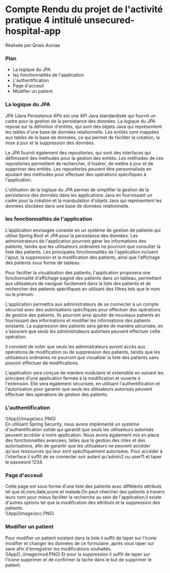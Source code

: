 <h1>Compte Rendu du projet de l'activité pratique 4 intitulé unsecured-hospital-app</h1>
  Réalisée par:Qnais Asmaa
  <h3>Plan</h3>
  <ul>
 <li> La logique du JPA</li>
 <li>les fonctionnalités de l'application</li>
 <li>L'authentification</li>
 <li>Page d'acceuil</li>
 <li>Modifier un patient</li>
 </ul>
 <h3> La logique du JPA</h3>
 JPA (Java Persistence API) est une API Java standardisée qui fournit un cadre pour la gestion de la persistance des données. La logique du JPA repose sur la définition d'entités, qui sont des objets Java qui représentent les tables d'une base de données relationnelle. Les entités sont mappées aux tables de la base de données, ce qui permet de faciliter la création, la mise à jour et la suppression des données.

Le JPA fournit également des repositories, qui sont des interfaces qui définissent des méthodes pour la gestion des entités. Les méthodes de ces repositories permettent de rechercher, d'insérer, de mettre à jour et de supprimer des entités. Les repositories peuvent être personnalisés en ajoutant des méthodes pour effectuer des opérations spécifiques à l'application.

L'utilisation de la logique du JPA permet de simplifier la gestion de la persistance des données dans les applications Java en fournissant un cadre pour la création et la manipulation d'objets Java qui représentent les données stockées dans une base de données relationnelle.
 <h3>les fonctionnalités de l'application</h3>
 L'application envisagée consiste en un système de gestion de patients qui utilise Spring Boot et JPA pour la persistance des données. Les administrateurs de l'application pourront gérer les informations des patients, tandis que les utilisateurs ordinaires ne pourront que consulter la liste des patients. Les principales fonctionnalités de l'application incluent l'ajout, la suppression et la modification des patients, ainsi que l'affichage des patients sous forme de tableau.

Pour faciliter la visualisation des patients, l'application proposera une fonctionnalité d'affichage paginé des patients dans un tableau, permettant aux utilisateurs de naviguer facilement dans la liste des patients et de rechercher des patients spécifiques en utilisant des filtres tels que le nom ou le prénom.

L'application permettra aux administrateurs de se connecter à un compte sécurisé avec des autorisations spécifiques pour effectuer des opérations de gestion des patients. Ils pourront ainsi ajouter de nouveaux patients en fournissant des informations et modifier les informations des patients existants. La suppression des patients sera gérée de manière sécurisée, en s'assurant que seuls les administrateurs autorisés peuvent effectuer cette opération.

Il convient de noter que seuls les administrateurs auront accès aux opérations de modification ou de suppression des patients, tandis que les utilisateurs ordinaires ne pourront que visualiser la liste des patients sans pouvoir effectuer de modifications.

L'application sera conçue de manière modulaire et extensible en suivant les principes d'une application fermée à la modification et ouverte à l'extension. Elle sera également sécurisée, en utilisant l'authentification et l'autorisation pour garantir que seuls les utilisateurs autorisés peuvent effectuer des opérations de gestion des patients.
<h3> L'authentification</h3>
![App](/image/acc.PNG)<br>
En utilisant Spring Security, nous avons implémenté un système d'authentification solide qui garantit que seuls les utilisateurs autorisés peuvent accéder à notre application. Nous avons également mis en place des fonctionnalités avancées, telles que la gestion des rôles et des autorisations, afin de garantir que les utilisateurs ne peuvent accéder qu'aux ressources qui leur sont spécifiquement autorisées.
Pour accéder à l'interface il suffit de se connecter soir autant qu'admin2 ou user11 et taper le password 1234.
<h3> Page d'acceuil</h3>
Cette page est sous forme d'une liste des patients avec diffétents attributs tel que id,nom,date,score et malade.On peut chercher des patients à travers leurs nom pour mieux faciliter la recherche au sein de l'application;il existe d'autres options tel que la modification des attributs et la suppression des patients.<br>
![App](image/acc.PNG)
<h3> Modifier un patient</h3>
Pour modifier un patient existant dans la liste il suffit de taper sur l'icone modifier et changer les données de ce formulaire ,après vous taper sur save afin d'enregistrer les modifications souhaités.<br>
![App](../image/mod.PNG)
Et pour la suppression il suffit de taper sur l'icone supprimer et de confirmer la tache dans le but de supprimer le patient.

